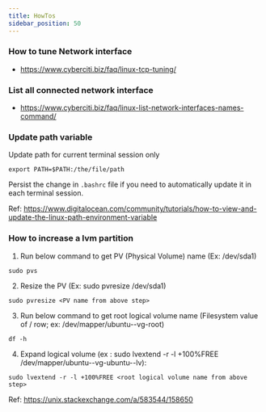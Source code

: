```yaml
---
title: HowTos
sidebar_position: 50
---
```


### How to tune Network interface

- https://www.cyberciti.biz/faq/linux-tcp-tuning/

### List all connected network interface

- https://www.cyberciti.biz/faq/linux-list-network-interfaces-names-command/

### Update path variable 

Update path for current terminal session only 

```shell
export PATH=$PATH:/the/file/path
```

Persist the change in `.bashrc` file if you need to automatically update it in each terminal session.

Ref: https://www.digitalocean.com/community/tutorials/how-to-view-and-update-the-linux-path-environment-variable

### How to increase a lvm partition

1. Run below command to get PV (Physical Volume) name (Ex: /dev/sda1)

```
sudo pvs
```

2. Resize the PV (Ex: sudo pvresize /dev/sda1)

```
sudo pvresize <PV name from above step>   
``` 

3. Run below command to get root logical volume name (Filesystem value of / row; ex: /dev/mapper/ubuntu--vg-root)

```
df -h
```

4. Expand logical volume (ex : sudo lvextend -r -l +100%FREE /dev/mapper/ubuntu--vg-ubuntu--lv):

```
sudo lvextend -r -l +100%FREE <root logical volume name from above step>
```

Ref: https://unix.stackexchange.com/a/583544/158650